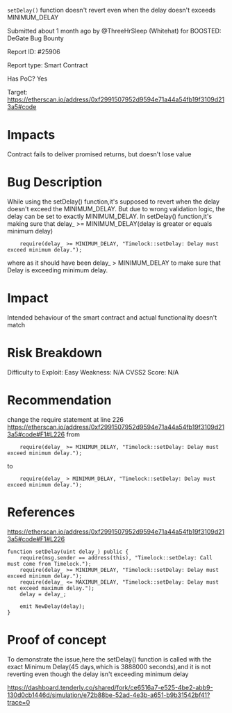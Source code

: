`setDelay()` function doesn't revert even when the delay doesn't exceeds MINIMUM_DELAY

Submitted about 1 month ago by @ThreeHrSleep (Whitehat) for BOOSTED: DeGate Bug Bounty

Report ID: #25906

Report type: Smart Contract

Has PoC? Yes

Target: https://etherscan.io/address/0xf2991507952d9594e71a44a54fb19f3109d213a5#code

# Impacts
Contract fails to deliver promised returns, but doesn't lose value

# Bug Description
While using the setDelay() function,it's supposed to revert when the delay doesn't exceed the MINIMUM_DELAY. But due to wrong validation logic, the delay can be set to exactly MINIMUM_DELAY. In setDelay() function,it's making sure that delay_ >= MINIMUM_DELAY(delay is greater or equals minimum delay)

        require(delay_ >= MINIMUM_DELAY, "Timelock::setDelay: Delay must exceed minimum delay.");
where as it should have been delay_ > MINIMUM_DELAY to make sure that Delay is exceeding minimum delay.

# Impact
Intended behaviour of the smart contract and actual functionality doesn't match

# Risk Breakdown
Difficulty to Exploit: Easy Weakness: N/A CVSS2 Score: N/A

# Recommendation
change the require statement at line 226 https://etherscan.io/address/0xf2991507952d9594e71a44a54fb19f3109d213a5#code#F1#L226 from

        require(delay_ >= MINIMUM_DELAY, "Timelock::setDelay: Delay must exceed minimum delay.");
to

        require(delay_ > MINIMUM_DELAY, "Timelock::setDelay: Delay must exceed minimum delay.");

# References
https://etherscan.io/address/0xf2991507952d9594e71a44a54fb19f3109d213a5#code#F1#L226

    function setDelay(uint delay_) public {
        require(msg.sender == address(this), "Timelock::setDelay: Call must come from Timelock.");
        require(delay_ >= MINIMUM_DELAY, "Timelock::setDelay: Delay must exceed minimum delay.");
        require(delay_ <= MAXIMUM_DELAY, "Timelock::setDelay: Delay must not exceed maximum delay.");
        delay = delay_;

        emit NewDelay(delay);
    }

# Proof of concept
To demonstrate the issue,here the setDelay() function is called with the exact Minimum Delay(45 days,which is 3888000 seconds),and it is not reverting even though the delay isn't exceeding minimum delay

https://dashboard.tenderly.co/shared/fork/ce6516a7-e525-4be2-abb9-130d0cb1446d/simulation/e72b88be-52ad-4e3b-a651-b9b31542bf41?trace=0
